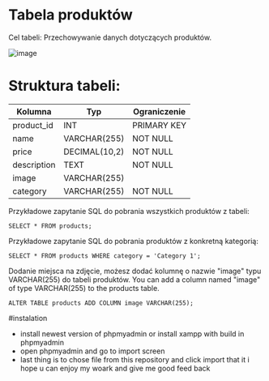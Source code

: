 


# Tabela produktów
Cel tabeli: Przechowywanie danych dotyczących produktów.

![image](https://user-images.githubusercontent.com/65898012/212284376-c6d41597-c636-488f-b7ad-3716aba27a89.png)


# Struktura tabeli:

Kolumna |	Typ |	Ograniczenie
--------|-----|-------------
product_id |INT |	PRIMARY KEY
name | VARCHAR(255) |	NOT NULL
price |	DECIMAL(10,2) |	NOT NULL
description |	TEXT |	NOT NULL
image	| VARCHAR(255)	
category |	VARCHAR(255) |	NOT NULL

Przykładowe zapytanie SQL do pobrania wszystkich produktów z tabeli:
```
SELECT * FROM products;
```

Przykładowe zapytanie SQL do pobrania produktów z konkretną kategorią:

```
SELECT * FROM products WHERE category = 'Category 1';
```
Dodanie miejsca na zdjęcie, możesz dodać kolumnę o nazwie "image" typu VARCHAR(255) do tabeli produktów.
You can add a column named "image" of type VARCHAR(255) to the products table.

```
ALTER TABLE products ADD COLUMN image VARCHAR(255);
```
#instalation
- install newest version of phpmyadmin or install xampp with build in phpmyadmin
- open phpmyadmin and go to import screen
- last thing is to chose file from this repository and click import 
that it i hope u can enjoy my woark and give me good feed back
